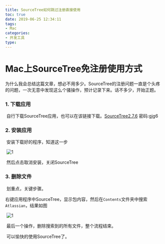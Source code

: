 ```yaml
---
title: SourceTree如何跳过注册直接使用
toc: true
date: 2019-06-25 12:34:11
tags:
- Mac
categories:
- 开发工具
type:
---
```




# Mac上SourceTree免注册使用方式

​		为什么我会总结这篇文章，想必不用多少。SourceTree的注册问题一直是个头疼的问题，一次无意中发现这么个骚操作，预计记录下来。话不多少，开始正题。

### 1. 下载应用

​		自行下载SourceTree应用，也可以在该链接下载。[SourceTree2.7.6](https://pan.baidu.com/s/1qKhbs8hZvRa8CypESLb01w) 密码:gjg6

### 2. 安装应用	

​		安装下载好的程序，知道这一步

​		![1](1.png)

​		然后点击取消安装，关闭SourceTree

### 3. 删除文件

​		划重点，关键步骤。

​		右键应用程序中SourceTree，显示包内容，然后在`Contents`文件夹中搜索`Atlassian`，结果如图

​		![1](2.png)

​		最后一个操作，删除搜索到的所有文件，整个流程结束。

​		可以愉快的使用SourceTree了。
